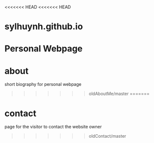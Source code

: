 <<<<<<< HEAD
<<<<<<< HEAD
# sylhuynh.github.io
Personal Webpage
=======
# about
short biography for personal webpage
>>>>>>> oldAboutMe/master
=======
# contact
page for the visitor to contact the website owner 
>>>>>>> oldContact/master
